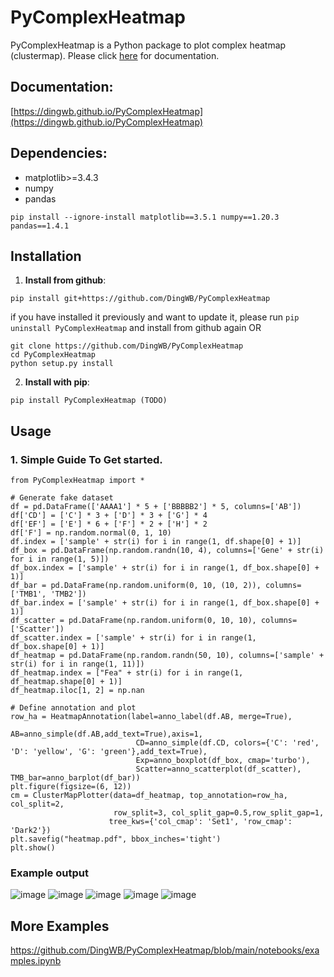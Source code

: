 # PyComplexHeatmap
PyComplexHeatmap is a Python package to plot complex heatmap (clustermap). Please click [here](https://dingwb.github.io/PyComplexHeatmap) for documentation.

## Documentation:
[https://dingwb.github.io/PyComplexHeatmap](https://dingwb.github.io/PyComplexHeatmap)

## Dependencies:
- matplotlib>=3.4.3
- numpy
- pandas
```
pip install --ignore-install matplotlib==3.5.1 numpy==1.20.3 pandas==1.4.1
```

## **Installation**
1. **Install from github**:
```
pip install git+https://github.com/DingWB/PyComplexHeatmap
```
if you have installed it previously and want to update it, please run 
`pip uninstall PyComplexHeatmap`
and install from github again
OR
```
git clone https://github.com/DingWB/PyComplexHeatmap
cd PyComplexHeatmap
python setup.py install
```
2. **Install with pip**:
```shell
pip install PyComplexHeatmap (TODO)
```

## **Usage**
### **1. Simple Guide To Get started.**
```
from PyComplexHeatmap import *

# Generate fake dataset
df = pd.DataFrame(['AAAA1'] * 5 + ['BBBBB2'] * 5, columns=['AB'])
df['CD'] = ['C'] * 3 + ['D'] * 3 + ['G'] * 4
df['EF'] = ['E'] * 6 + ['F'] * 2 + ['H'] * 2
df['F'] = np.random.normal(0, 1, 10)
df.index = ['sample' + str(i) for i in range(1, df.shape[0] + 1)]
df_box = pd.DataFrame(np.random.randn(10, 4), columns=['Gene' + str(i) for i in range(1, 5)])
df_box.index = ['sample' + str(i) for i in range(1, df_box.shape[0] + 1)]
df_bar = pd.DataFrame(np.random.uniform(0, 10, (10, 2)), columns=['TMB1', 'TMB2'])
df_bar.index = ['sample' + str(i) for i in range(1, df_box.shape[0] + 1)]
df_scatter = pd.DataFrame(np.random.uniform(0, 10, 10), columns=['Scatter'])
df_scatter.index = ['sample' + str(i) for i in range(1, df_box.shape[0] + 1)]
df_heatmap = pd.DataFrame(np.random.randn(50, 10), columns=['sample' + str(i) for i in range(1, 11)])
df_heatmap.index = ["Fea" + str(i) for i in range(1, df_heatmap.shape[0] + 1)]
df_heatmap.iloc[1, 2] = np.nan

# Define annotation and plot
row_ha = HeatmapAnnotation(label=anno_label(df.AB, merge=True),
                            AB=anno_simple(df.AB,add_text=True),axis=1,
                            CD=anno_simple(df.CD, colors={'C': 'red', 'D': 'yellow', 'G': 'green'},add_text=True),
                            Exp=anno_boxplot(df_box, cmap='turbo'),
                            Scatter=anno_scatterplot(df_scatter), TMB_bar=anno_barplot(df_bar))
plt.figure(figsize=(6, 12))                         
cm = ClusterMapPlotter(data=df_heatmap, top_annotation=row_ha, col_split=2, 
                       row_split=3, col_split_gap=0.5,row_split_gap=1,
                      tree_kws={'col_cmap': 'Set1', 'row_cmap': 'Dark2'})
plt.savefig("heatmap.pdf", bbox_inches='tight')
plt.show()
```
### Example output
![image](https://github.com/DingWB/PyComplexHeatmap/blob/main/docs/images/output_6_1.png)
![image](https://github.com/DingWB/PyComplexHeatmap/blob/main/docs/images/output_19_1.png)
![image](https://github.com/DingWB/PyComplexHeatmap/blob/main/docs/images/output_21_1.png)
![image](https://github.com/DingWB/PyComplexHeatmap/blob/main/docs/images/output_23_1.png)
![image](https://github.com/DingWB/PyComplexHeatmap/blob/main/docs/images/output_25_1.png)

## **More Examples**
https://github.com/DingWB/PyComplexHeatmap/blob/main/notebooks/examples.ipynb

